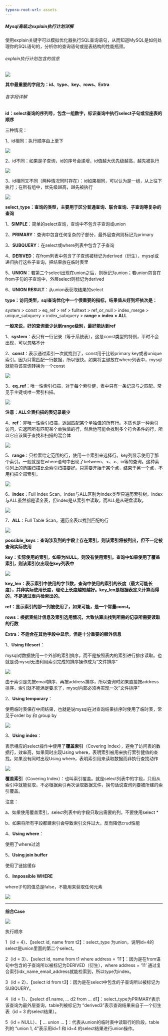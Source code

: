 ```yaml
---
typora-root-url: assets
---
```


##### Mysql高级之explain执行计划详解

使用explain关键字可以模拟优化器执行SQL查询语句，从而知道MySQL是如何处理你的SQL语句的，分析你的查询语句或是表结构的性能瓶颈。

###### explain执行计划包含的信息

![](/explain.jpg)

**其中最重要的字段为：id、type、key、rows、Extra**

###### 各字段详解

**id：select查询的序列号，包含一组数字，标识查询中执行select子句或宝座表的顺序**

三种情况：

1、id相同：执行顺序由上至下

![](/id相同.jpg)

2、id不同：如果是子查询，id的序号会递增，id值越大优先级越高，越先被执行

![](/id不同.jpg)

3、id相同又不同（两种情况同时存在）：id如果相同，可以认为是一组，从上往下执行；在所有组中，优先级越高，越先被执行

![](/id相同又不同.jpg)

**select_type：查询的类型，主要用于区分普通查询、联合查询、子查询等复杂的查询**

1、**SIMPLE**：简单的select查询，查询中不包含子查询或union

2、**PRIMARY**：查询中包含任何复杂的子部分，最外层查询则标记为primary

3、**SUBQUERY**：在select或where列表中包含了子查询

4、**DERIVED**：在from列表中包含了子查询被标记为derived（衍生），mysql或递归执行这些子查询，把结果放在临时表里

5、**UNION**：若第二个select出现在union之后，则标记为union；若union包含在from子句的子查询中，外层select则标记为derived

6、**UNION RESULT**：从union表获取结果的select

**type：访问类型，sql查询优化中一个很重要的指标，结果值从好到坏依次是：**

system > const > eq_ref > ref > fulltext > ref_or_null > index_merge > unique_subquery > index_subquery > **range > index > ALL**

**一般来说，好的查询至少达到range级别，最好能达到ref**

1、**system**：表只有一行记录（等于系统表），这是const类型的特例，平时不会出现，可以忽略不计

2、**const**：表示通过索引一次就找到了，const用于比较primary key或者unique索引。因为只需匹配一行数据，所以很快。如果将主键放在where列表中，mysql就能将该查询转换为一个const

![](/访问类型type-const.jpg)

3、**eq_ref**：唯一性索引扫描，对于每个索引健，表中只有一条记录与之匹配。常见于主键或唯一索引扫描。

![](/访问类型type-eq_ref.jpg)

**注意：ALL全表扫描的表记录最少**

4、**ref**：非唯一性索引扫描，返回匹配某个单独值的所有行。本质也是一种索引访问，它返回所有匹配某个单独值的行，然后他可能会找到多个符合条件的行，所以它应该属于查找和扫描的混合体

![](/访问类型type-ref.jpg)

5、**range**：只检索给定范围的行，使用一个索引来选择行。key列显示使用了那个索引。一般就是在where语句中出现了between、<、>、in等的查询。这种索引列上的范围扫描比全索引扫描要好。只需要开始于某个点，结束于另一个点，不用扫描全部索引。

![](/访问类型type-range.jpg)

6、**index**：Full Index Scan，index与ALL区别为index类型只遍历索引树。Index与ALL虽然都是读全表，但index是从索引中读取，而ALL是从硬盘读取。

![](/访问类型type-index.jpg)

7、**ALL**：Full Table Scan，遍历全表以找到匹配的行

![](/访问类型type-ALL.jpg)

**possible_keys：查询涉及到的字段上存在索引，则该索引将被列出，但不一定被查询实际使用**

**key：实际使用的索引，如果为NULL，则没有使用索引。查询中如果使用了覆盖索引，则该索引仅出现在key列表中**

![](/key-覆盖索引.jpg)

**key_len：表示索引中使用的字节数，查询中使用的索引的长度（最大可能长度），并非实际使用长度，理论上长度越短越好。key_len是根据表定义计算而得的，不是通过表内检索出的。**

**ref：显示索引的那一列被使用了，如果可能，是一个常量const。**

**rows：根据表统计信息及索引选用情况，大致估算出找到所需的记录所需要读取的行数**

**Extra：不适合在其他字段中显示，但是十分重要的额外信息**

1、**Using filesort**：

mysql对数据使用一个外部的索引排序，而不是按照表内的索引进行排序读取。也就是说mysql无法利用索引完成的排序操作成为“文件排序”

![](/Extra-using_filesort.jpg)

由于索引是先按email排序、再按address排序，所以查询时如果直接按address排序，索引就不能满足要求了，mysql内部必须再实现一次“文件排序”

2、**Using temporary**：

使用临时表保存中间结果，也就是说mysql在对查询结果排序时使用了临时表，常见于order by 和 group by

![](/Extra-using_temporary.jpg)

3、**Using index**：

表示相应的select操作中使用了**覆盖索引**（Covering Index），避免了访问表的数据行，效率高，如果同时出现Using where，表明索引被用来执行索引健值的查找。如果没有同时出现Using where，表明索引用来读取数据而非执行查找动作

![](/Extra-using_index.jpg)

**覆盖索引**（Covering Index）：也叫索引覆盖。就是select列表中的字段，只用从索引中就能获取，不必根据索引再次读取数据文件，换句话说查询列要被所建的索引覆盖。

注意：

a、如果使用覆盖索引，select列表中的字段只取出需要的列，不要使用select *

b、如果将所有字段都建索引会导致索引文件过大，反而降低crud性能

4、**Using where**：

使用了where过滤

5、**Using join buffer**

使用了链接缓存

6、**Impossible WHERE**

where子句的值总是false，不能用来获取任何元素

![](/Extra-Impossible_where.jpg)

****

**综合Case**

![](/case.jpg)

执行顺序

1（id = 4）、【select id, name from t2】：select_type 为union，说明id=4的select是union里面的第二个select。

2（id = 3）、【select id, name from t1 where address = ‘11’】：因为是在from语句中包含的子查询所以被标记为DERIVED（衍生），where address = ‘11’ 通过复合索引idx_name_email_address就能检索到，所以type为index。

3（id = 2）、【select id from t3】：因为是在select中包含的子查询所以被标记为SUBQUERY。

4（id = 1）、【select d1.name, … d2 from … d1】：select_type为PRIMARY表示该查询为最外层查询，table列被标记为 “derived3”表示查询结果来自于一个衍生表（id = 3 的select结果）。

5（id = NULL）、【 … union … 】：代表从union的临时表中读取行的阶段，table列的 “union 1, 4”表示用id=1 和 id=4 的select结果进行union操作。